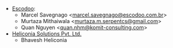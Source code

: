 - [Escodoo](https://www.escodoo.com.br):
  - Marcel Savegnago \<<marcel.savegnago@escodoo.com.br>\>
  - Murtaza Mithaiwala \<<murtaza.m.serpentcs@gmail.com>\>
  - Quan Nguyen \<<quan.nhm@komit-consulting.com>\>
- [Heliconia Solutions Pvt. Ltd.](https://www.heliconia.io)
  - Bhavesh Heliconia

